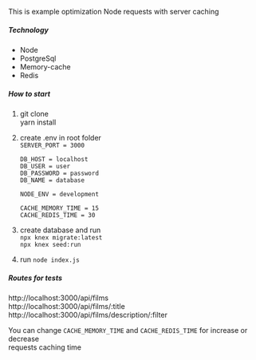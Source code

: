 This is example optimization Node requests with server caching

##### Technology
- Node
- PostgreSql
- Memory-cache
- Redis

##### How to start
1. git clone <br>
   yarn install
   
2. create .env in root folder  <br>
  `SERVER_PORT = 3000` <br>
  
    `DB_HOST = localhost` <br>
  `DB_USER = user` <br>
  `DB_PASSWORD = password` <br>
  `DB_NAME = database` <br>
  
    `NODE_ENV = development` <br>

    `CACHE_MEMORY_TIME = 15` <br>
  `CACHE_REDIS_TIME = 30` <br>

3. create database and run <br>
   `npx knex migrate:latest` <br>
   `npx knex seed:run`
  
4. run `node index.js`

##### Routes for tests
http://localhost:3000/api/films <br>
http://localhost:3000/api/films/:title <br>
http://localhost:3000/api/films/description/:filter

You can change `CACHE_MEMORY_TIME` and `CACHE_REDIS_TIME` for increase or decrease <br> requests caching time